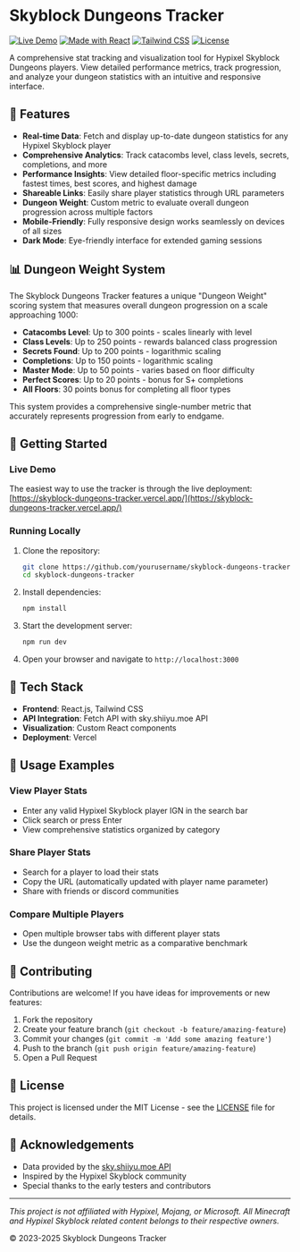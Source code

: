 # Skyblock Dungeons Tracker

[![Live Demo](https://img.shields.io/badge/demo-live-brightgreen)](https://skyblock-dungeons-tracker.vercel.app/)
[![Made with React](https://img.shields.io/badge/React-18-blue)](https://reactjs.org/)
[![Tailwind CSS](https://img.shields.io/badge/Tailwind_CSS-3-38B2AC)](https://tailwindcss.com/)
[![License](https://img.shields.io/badge/license-MIT-green)](LICENSE)

A comprehensive stat tracking and visualization tool for Hypixel Skyblock Dungeons players. View detailed performance metrics, track progression, and analyze your dungeon statistics with an intuitive and responsive interface.


## 🌟 Features

- **Real-time Data**: Fetch and display up-to-date dungeon statistics for any Hypixel Skyblock player
- **Comprehensive Analytics**: Track catacombs level, class levels, secrets, completions, and more
- **Performance Insights**: View detailed floor-specific metrics including fastest times, best scores, and highest damage
- **Shareable Links**: Easily share player statistics through URL parameters
- **Dungeon Weight**: Custom metric to evaluate overall dungeon progression across multiple factors
- **Mobile-Friendly**: Fully responsive design works seamlessly on devices of all sizes
- **Dark Mode**: Eye-friendly interface for extended gaming sessions

## 📊 Dungeon Weight System

The Skyblock Dungeons Tracker features a unique "Dungeon Weight" scoring system that measures overall dungeon progression on a scale approaching 1000:

- **Catacombs Level**: Up to 300 points - scales linearly with level
- **Class Levels**: Up to 250 points - rewards balanced class progression
- **Secrets Found**: Up to 200 points - logarithmic scaling
- **Completions**: Up to 150 points - logarithmic scaling
- **Master Mode**: Up to 50 points - varies based on floor difficulty
- **Perfect Scores**: Up to 20 points - bonus for S+ completions
- **All Floors**: 30 points bonus for completing all floor types

This system provides a comprehensive single-number metric that accurately represents progression from early to endgame.

## 🚀 Getting Started

### Live Demo

The easiest way to use the tracker is through the live deployment:
[https://skyblock-dungeons-tracker.vercel.app/](https://skyblock-dungeons-tracker.vercel.app/)

### Running Locally

1. Clone the repository:
   ```bash
   git clone https://github.com/yourusername/skyblock-dungeons-tracker.git
   cd skyblock-dungeons-tracker
   ```

2. Install dependencies:
   ```bash
   npm install
   ```

3. Start the development server:
   ```bash
   npm run dev
   ```

4. Open your browser and navigate to `http://localhost:3000`

## 🔧 Tech Stack

- **Frontend**: React.js, Tailwind CSS
- **API Integration**: Fetch API with sky.shiiyu.moe API
- **Visualization**: Custom React components
- **Deployment**: Vercel

## 📱 Usage Examples

### View Player Stats
- Enter any valid Hypixel Skyblock player IGN in the search bar
- Click search or press Enter
- View comprehensive statistics organized by category

### Share Player Stats
- Search for a player to load their stats
- Copy the URL (automatically updated with player name parameter)
- Share with friends or discord communities

### Compare Multiple Players
- Open multiple browser tabs with different player stats
- Use the dungeon weight metric as a comparative benchmark

## 🤝 Contributing

Contributions are welcome! If you have ideas for improvements or new features:

1. Fork the repository
2. Create your feature branch (`git checkout -b feature/amazing-feature`)
3. Commit your changes (`git commit -m 'Add some amazing feature'`)
4. Push to the branch (`git push origin feature/amazing-feature`)
5. Open a Pull Request

## 📄 License

This project is licensed under the MIT License - see the [LICENSE](LICENSE) file for details.

## 🙏 Acknowledgements

- Data provided by the [sky.shiiyu.moe API](https://sky.shiiyu.moe/)
- Inspired by the Hypixel Skyblock community
- Special thanks to the early testers and contributors

---

*This project is not affiliated with Hypixel, Mojang, or Microsoft. All Minecraft and Hypixel Skyblock related content belongs to their respective owners.*

© 2023-2025 Skyblock Dungeons Tracker
